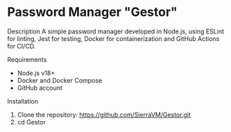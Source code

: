 # Password Manager "Gestor"

Description
A simple password manager developed in Node.js, using ESLint for linting, Jest for testing, Docker for containerization and GitHub Actions for CI/CD.

Requirements
- Node.js v18+
- Docker and Docker Compose
- GitHub account

Installation
1. Clone the repository:
   https://github.com/SierraVM/Gestor.git
2. cd Gestor
